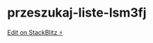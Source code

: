 # przeszukaj-liste-lsm3fj

[Edit on StackBlitz ⚡️](https://stackblitz.com/edit/przeszukaj-liste-lsm3fj)